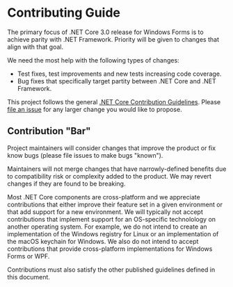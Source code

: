 # Contributing Guide

The primary focus of .NET Core 3.0 release for Windows Forms is to achieve parity with .NET Framework. Priority will be given to changes that align with that goal.

We need the most help with the following types of changes:
* Test fixes, test improvements and new tests increasing code coverage.
* Bug fixes that specifically target partity between .NET Core and .NET Framework.

This project follows the general [.NET Core Contribution Guidelines](https://github.com/dotnet/coreclr/blob/master/Documentation/project-docs/contributing.md). Please [file an issue](https://github.com/dotnet/winforms/issues) for any larger change you would like to propose.

## Contribution "Bar"

Project maintainers will consider changes that improve the product or fix know bugs (please file issues to make bugs "known").

Maintainers will not merge changes that have narrowly-defined benefits due to compatibility risk or complexity added to the product. We may revert changes if they are found to be breaking.

Most .NET Core components are cross-platform and we appreciate contributions that either improve their feature set in a given environment or that add support for a new environment. We will typically not accept contributions that implement support for an OS-specific technolology on another operating system. For example, we do not intend to create an implementation of the Windows registry for Linux or an implementation of the macOS keychain for Windows. We also do not intend to accept contributions that provide cross-platform implementations for Windows Forms or WPF.

Contributions must also satisfy the other published guidelines defined in this document.
